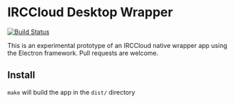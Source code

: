 # IRCCloud Desktop Wrapper

[![Build
Status](https://travis-ci.org/irccloud/irccloud-desktop.svg?branch=master)](https://travis-ci.org/irccloud/irccloud-desktop)

This is an experimental prototype of an IRCCloud native wrapper app
using the Electron framework. Pull requests are welcome.

## Install

`make` will build the app in the `dist/` directory